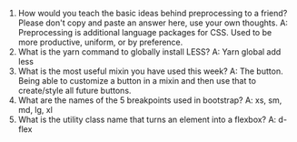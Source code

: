 <!-- Answers to the Self Study Questions go here -->

1. How would you teach the basic ideas behind preprocessing to a friend?  Please don't copy and paste an answer here, use your own thoughts.
    A: Preprocessing is additional language packages for CSS. Used to be more productive, uniform, or by preference.
2. What is the yarn command to globally install LESS?
    A: Yarn global add less
3. What is the most useful mixin you have used this week?
    A: The button. Being able to customize a button in a mixin and then use that to create/style all future buttons.
4. What are the names of the 5 breakpoints used in bootstrap?
    A: xs, sm, md, lg, xl
5. What is the utility class name that turns an element into a flexbox?
    A: d-flex
